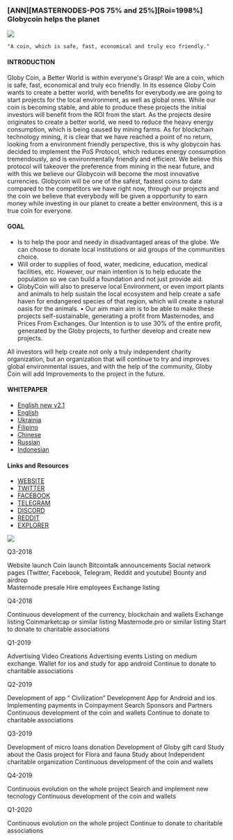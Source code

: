 ### [ANN][MASTERNODES-POS 75% and 25%][Roi=1998%] Globycoin helps the planet

![](https://ip.bitcointalk.org/?u=https%3A%2F%2Fglobycoin.org%2Flogos%2Flogox.png&t=592&c=1OmIobF7j_M7Ug)

    "A coin, which is safe, fast, economical and truly eco friendly."


#### INTRODUCTION

Globy Coin, a Better World is within everyone's Grasp! We are a coin, which is safe, fast, economical and truly eco friendly. In its essence Globy Coin wants to create a better world, with benefits for everybody.we are going to start projects for the local environment, as well as global ones. While our coin is becoming stable, and able to produce these projects the initial investors will benefit from the ROI from the start. As the projects desire originates to create a better world, we need to reduce the heavy energy consumption, which is being caused by mining farms. As for blockchain technology mining, it is clear that we have reached a point of no return, looking from a environment friendly perspective, this is why globycoin has decided to implement the PoS Protocol, which reduces energy consumption tremendously, and is environmentally friendly and efficient.  We believe this protocol will takeover the preference from mining in the near future, and with this we believe our Globycoin will become the most innovative currencies. Globycoin will be one of the safest, fastest coins to date compared to the competitors we have right now, through our projects and the coin we believe that everybody will be given a opportunity to earn money while investing in our planet to create a better environment, this is a true coin for everyone.


#### GOAL

- Is to help the poor and needy in disadvantaged areas of the globe. We can choose to donate local institutions or aid groups of the communities choice.
- Will order to supplies of food, water, medicine, education, medical facilities, etc. However, our main intention is to help educate the population so we can build a foundation and not just provide aid.
- GlobyCoin will also to preserve local Environment, or even import plants and animals to help sustain the local ecosystem and help create a safe haven for endangered species of that region, which will create a natural oasis for the animals.
• Our aim main aim is to be able to make these projects self-sustainable, generating a profit from Masternodes, and Prices From Exchanges. Our Intention is to use 30% of the entire profit, generated by the Globy projects, to further develop and create new projects.

All investors will help create not only a truly independent charity organization, but an organization that will continue to try and improves global environmental issues, and with the help of the community, Globy Coin will add Improvements to the project in the future.


#### WHITEPAPER

- [English new v2.1](https://globycoin.org/pdf/whitepaper-v2.1-en.pdf)
- [English](https://globycoin.org/pdf/whitepaper-en.pdf)
- [Ukrainia](https://globycoin.org/pdf/whitepaper-ukr.pdf) 
- [Filipino](https://globycoin.org/pdf/whitepaper-fili.pdf)
- [Chinese](https://www.globycoin.org/pdf/whitepaper-cn.pdf)
- [Russian](https://www.globycoin.org/pdf/whitepaper-russian.pdf)
- [Indonesian](https://www.globycoin.org/pdf/whitepaper-id.pdf)


#### Links and Resources

- [WEBSITE](https://globycoin.org/)
- [TWITTER](https://twitter.com/globycoin)
- [FACEBOOK](https://www.facebook.com/Globycoin)
- [TELEGRAM](https://t.me/globycoin)
- [DISCORD](https://discordapp.com/invite/bE5yubp)
- [REDDIT](https://www.reddit.com/user/Globycoin)
- [EXPLORER](https://globycoinexplorer.com/) 

![](https://ip.bitcointalk.org/?u=https%3A%2F%2Fmedia.discordapp.net%2Fattachments%2F439431910121275392%2F470221078711631883%2FIMG_20180721_212513_222.jpg%3Fwidth%3D950%26height%3D116&t=592&c=6okvAeg9waSfkA)

Q3-2018

Website launch
Coin launch
Bitcointalk announcements
Social network pages (Twitter, Facebook, Telegram, Reddit and youtube)
Bounty and airdrop  
Masternode presale
Hire employees
Exchange listing


Q4-2018

Continuous development of the currency, blockchain and wallets
Exchange listing
Coinmarketcap or similar listing
Masternode.pro or similar listing
Start to donate to charitable associations


Q1-2019

Advertising Video Creations
Advertising events
Listing on medium exchange.
Wallet for ios and study for app android 
Continue to donate to charitable associations


Q2-2019

Development of app  “ Civilization”
Development App for Android and ios
Implementing payments in Coinpayment
Search Sponsors and Partners
Continuous development of the coin and wallets 
Continue to donate to charitable associations



Q3-2019

Development of micro loans donation
Development of Globy gift card
Study about the Oasis project for Flora and fauna
Study about  Independent charitable organization
Continuous development of the coin and wallets



Q4-2019

Continuous evolution on the whole project
Search and implement new tecnology
Continuous development of the coin and wallets



Q1-2020

Continuous evolution on the whole project
Continue to donate to charitable associations